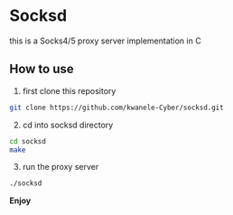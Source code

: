 # Socksd
this is a Socks4/5 proxy server implementation in C

## How to use
1. first clone this repository
```bash
git clone https://github.com/kwanele-Cyber/socksd.git
```
2. cd into socksd directory

```bash
cd socksd
make 
```
3. run the proxy server
```bash
./socksd
```

__Enjoy__

